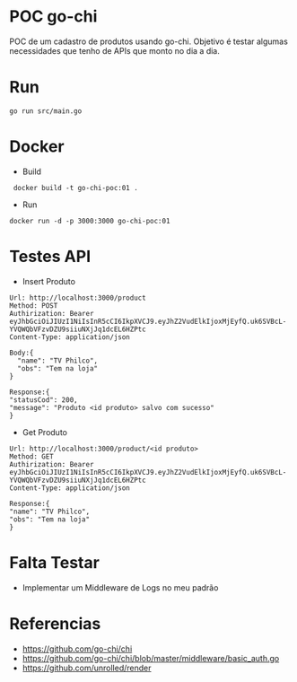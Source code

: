 # POC go-chi
POC de um cadastro de produtos usando go-chi. Objetivo é testar algumas necessidades que tenho de APIs que monto no dia a dia.

# Run

``` 
go run src/main.go 
```

# Docker

- Build

``` 
 docker build -t go-chi-poc:01 .
```

- Run 

``` 
docker run -d -p 3000:3000 go-chi-poc:01
```

# Testes API

- Insert Produto

``` 
Url: http://localhost:3000/product
Method: POST
Authirization: Bearer eyJhbGciOiJIUzI1NiIsInR5cCI6IkpXVCJ9.eyJhZ2VudElkIjoxMjEyfQ.uk6SVBcL-YVQWQbVFzvDZU9siiuNXjJq1dcEL6HZPtc
Content-Type: application/json

Body:{
  "name": "TV Philco",
  "obs": "Tem na loja"
}

Response:{
"statusCod": 200,
"message": "Produto <id produto> salvo com sucesso"
}
```


- Get Produto

``` 
Url: http://localhost:3000/product/<id produto>
Method: GET
Authirization: Bearer eyJhbGciOiJIUzI1NiIsInR5cCI6IkpXVCJ9.eyJhZ2VudElkIjoxMjEyfQ.uk6SVBcL-YVQWQbVFzvDZU9siiuNXjJq1dcEL6HZPtc
Content-Type: application/json

Response:{
"name": "TV Philco",
"obs": "Tem na loja"
}
```

# Falta Testar

- Implementar um Middleware de Logs no meu padrão

# Referencias

- https://github.com/go-chi/chi
- https://github.com/go-chi/chi/blob/master/middleware/basic_auth.go
- https://github.com/unrolled/render